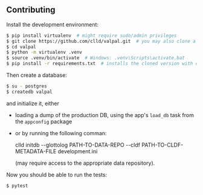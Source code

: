 Contributing
------------

Install the development environment:

```sh
$ pip install virtualenv  # might require sudo/admin privileges
$ git clone https://github.com/clld/valpal.git  # you may also clone a suitable fork
$ cd valpal
$ python -m virtualenv .venv
$ source .venv/bin/activate  # Windows: .venv\Scripts\activate.bat
$ pip install -r requirements.txt  # installs the cloned version with dev-tools in development mode
```

Then create a database:

```sh
$ su - postgres
$ createdb valpal
```

and initialize it, either
- loading a dump of the production DB, using the app's `load_db` task from the
`appconfig` package
- or by running the following comman:

    clld initdb --glottolog PATH-TO-DATA-REPO --cldf PATH-TO-CLDF-METADATA-FILE development.ini

  (may require access to the appropriate data repository).

Now you should be able to run the tests:

```sh
$ pytest
```
